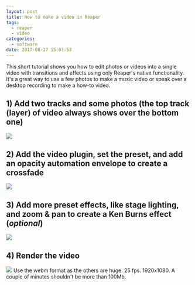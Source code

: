 ```yaml
---
layout: post
title: How to make a video in Reaper
tags:
  - reaper
  - video
categories:
  - software
date: 2017-08-17 15:07:53
---
```


This short tutorial shows you how to edit photos or videos into a single video with transitions and effects using only Reaper's native functionality. It's a great way to use a few photos to make a music video or speak over a desktop recording to make a how-to video.

## 1) Add two tracks and some photos (the top track (layer) of video always shows over the bottom one)
![](reaper_vid_1.gif)

## 2) Add the video plugin, set the preset, and add an opacity automation envelope to create a crossfade
![](reaper_vid_2.gif)

## 3) Add more preset effects, like stage lighting, and zoom & pan to create a Ken Burns effect (_optional_)
![](reaper_vid_3.gif)

## 4) Render the video
![](reaper_vid_4.gif)
Use the webm format as the others are huge. 25 fps. 1920x1080. A couple of minutes shouldn't be more than 100Mb.
